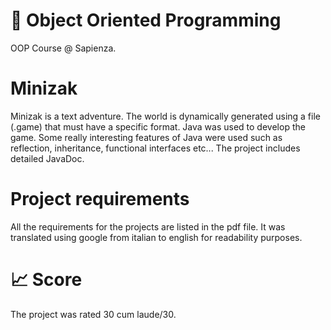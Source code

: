 # 👾 Object Oriented Programming
OOP Course @ Sapienza.

# Minizak
Minizak is a text adventure. The world is dynamically generated using a file (.game) that must have a specific format.
Java was used to develop the game. Some really interesting features of Java were used such as reflection, inheritance, functional interfaces etc...
The project includes detailed JavaDoc.

# Project requirements
All the requirements for the projects are listed in the pdf file. It was translated using google from italian to english for readability purposes.

# 📈 Score
The project was rated 30 cum laude/30.
